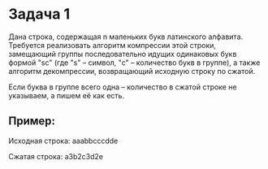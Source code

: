 <h1>Задача 1</h1>
<p>Дана строка, содержащая n маленьких букв латинского алфавита. Требуется реализовать алгоритм компрессии этой строки, замещающий группы последовательно идущих одинаковых букв формой "sc" (где "s" – символ, "с" – количество букв в группе), а также алгоритм декомпрессии, возвращающий исходную строку по сжатой.</p>
<p></p>
<p>Если буква в группе всего одна – количество в сжатой строке не указываем, а пишем её как есть.</p>

<h2>Пример:</h2>
<p>Исходная строка: aaabbcccdde</p>
<p>Сжатая строка: a3b2c3d2e</p>
